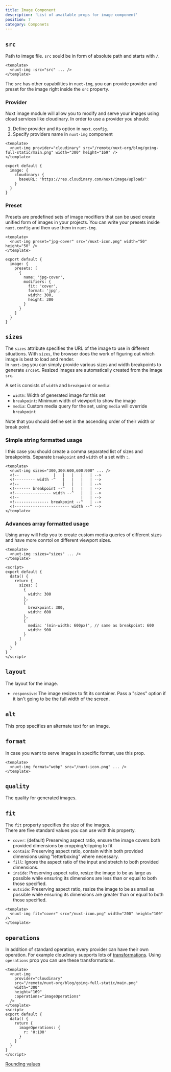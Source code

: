 ```yaml
---
title: Image Component
description: 'List of available props for image component'
position: 7
category: Componets
---
```


## `src`

Path to image file. `src` sould be in form of absolute path and starts with `/`.

```vue
<template>
  <nuxt-img :src="src" ... />
</template>
```

The `src` has other capabilities in `nuxt-img`, you can provide provider and preset for the image right inside the `src` property.

### Provider

Nuxt image module will allow you to modify and serve your images using cloud services like cloudinary. In order to use a provider you should:
1. Define provider and its option in `nuxt.config`.
2. Specify providers name in `nuxt-img` component

<code-group>
  <code-block label="index.vue" active>

  ```vue{}[index.vue]
  <template>
    <nuxt-img provider="cloudinary" src="/remote/nuxt-org/blog/going-full-static/main.png" width="300" height="169" />
  </template>
  ```

  </code-block>
  <code-block label="nuxt.config.js">

  ```js{}[nuxt.config.js]
  export default {
    image: {
      cloudinary: {
        baseURL: 'https://res.cloudinary.com/nuxt/image/upload/'
      }
    }
  }
  ```
  </code-block>
  <code-block label="Preview">

  <div class="text-center p-4 bg-gray-800 rounded-b-md">
    <nuxt-img provider="cloudinary" src="/remote/nuxt-org/blog/going-full-static/main.png" width="300" height="169"></nuxt-img>
  </div>

  </code-block>
</code-group>

<!-- TODO: multiple providers -->
<!-- TODO: default provider -->


### Preset

Presets are predefined sets of image modifiers that can be used create unified form of images in your projects. You can write your presets inside `nuxt.config` and then use them in `nuxt-img`.

<code-group>
  <code-block label="index.vue" active>

  ```vue{}[index.vue]
  <template>
    <nuxt-img preset="jpg-cover" src="/nuxt-icon.png" width="50" height="50" />
  </template>
  ```

  </code-block>
  <code-block label="nuxt.config.js">

  ```js{}[nuxt.config.js]
  export default {
    image: {
      presets: [
        {
          name: 'jpg-cover',
          modifiers: {
            fit: 'cover',
            format: 'jpg',
            width: 300,
            height: 300
          }
        }
      ]
    }
  }
  ```
  </code-block>
  <code-block label="Preview">

  <div class="text-center p-4 bg-gray-800 rounded-b-md">
    <nuxt-img preset="jpg-cover" src="/nuxt-icon.png" width="150" height="150"></nuxt-img>
  </div>

  </code-block>
</code-group>


## `sizes`

The `sizes` attribute specifies the URL of the image to use in different situations. With `sizes`, the browser does the work of figuring out which image is best to load and render.  
In `nuxt-img` you can simply provide various sizes and width breakpoints to generate `srcset`. Resized images are automatically created from the image `src`.

A set is consists of `width` and `breakpoint` or `media`: 
- `width`: Width of generated image for this set
- `breakpoint`: Minimum width of viewport to show the image
- `media`: Custom media query for the set, using `media` will override `breakpoint`

Note that you should define set in the ascending order of their width or break point.

### Simple string formatted usage
I this case you should create a comma separated list of sizes and breakpoints. Separate `breakpoint` and `width` of a set with `:`.

```vue{}[index.vue]
<template>
  <nuxt-img sizes="300,300:600,600:900" ... />
  <!--               |   |   |   |   | -->
  <!--------- width -^   |   |   |   | -->
  <!--                   |   |   |   | -->
  <!------- breakpoint --^   |   |   | -->
  <!---------------- width --^   |   | -->
  <!--                           |   | -->
  <!--------------- breakpoint --^   | -->
  <!------------------------ width --^ -->
</template>
```

### Advances array formatted usage
Using array will help you to create custom media queries of different sizes and have more conrtol on different viewport sizes.

```vue{}[index.vue]
<template>
  <nuxt-img :sizes="sizes" ... />
</template>

<script>
export default {
  data() {
    return {
      sizes: [
        {
          width: 300
        },
        {
          breakpoint: 300,
          width: 600
        },
        {
          media: '(min-width: 600px)', // same as breakpoint: 600
          width: 900
        }
      ]
    }
  }
}
</script>
```

## `layout`
The layout for the image. 

- `responsive`: The image resizes to fit its container. Pass a "sizes" option if it isn't going to be the full width of the screen.

## `alt`

This prop specifies an alternate text for an image.

## `format`

In case you want to serve images in specific format, use this prop.

```vue{}[index.vue]
<template>
  <nuxt-img format="webp" src="/nuxt-icon.png" ... />
</template>
```

## `quality`

The quality for generated images.

## `fit`

The `fit` property specifies the size of the images.  
There are five standard values you can use with this property.

- `cover`: (default) Preserving aspect ratio, ensure the image covers both provided dimensions by cropping/clipping to fit
- `contain`: Preserving aspect ratio, contain within both provided dimensions using "letterboxing" where necessary.
- `fill`: Ignore the aspect ratio of the input and stretch to both provided dimensions.
- `inside`: Preserving aspect ratio, resize the image to be as large as possible while ensuring its dimensions are less than or equal to both those specified.
- `outside`: Preserving aspect ratio, resize the image to be as small as possible while ensuring its dimensions are greater than or equal to both those specified.


<code-group>
  <code-block label="index.vue" active>

  ```vue{}[index.vue]
  <template>
    <nuxt-img fit="cover" src="/nuxt-icon.png" width="200" height="100" />
  </template>
  ```

  </code-block>
  <code-block label="Preview">

  <div class="text-center p-4 bg-gray-800 rounded-b-md">
  <nuxt-img fit="cover" src="/nuxt-icon.png" width="200" height="100" />
  </div>

  </code-block>
</code-group>

## `operations`

In addition of standard operation, every provider can have their own operation. For example cloudinary supports lots of [transformations](https://cloudinary.com/documentation/image_transformations). Using `operations` prop you can use these transformations.

<code-group>
  <code-block label="index.vue" active>

  ```vue{}[index.vue]
  <template>
    <nuxt-img
      provider="cloudinary"
      src="/remote/nuxt-org/blog/going-full-static/main.png"
      width="300" 
      height="169"
      :operations="imageOperations"
    />
  </template>
  <script>
  export default {
    data() {
      return {
        imageOperations: {
          r: '0:100'
        }
      }
    }
  }
  </script>
  ```

  </code-block>
  <code-block label="Preview">

  <div class="text-center p-4 bg-gray-800 rounded-b-md">
    <nuxt-img
      width="300" 
      height="169"
      provider="cloudinary"
      src="/remote/nuxt-org/blog/going-full-static/main.png" :operations="{r: '0:100'}"
    />
    <a href="https://cloudinary.com/documentation/image_transformations#rounding_corners_and_creating_circular_images">
      Rounding values
    </a>
  </div>

  </code-block>
</code-group>
